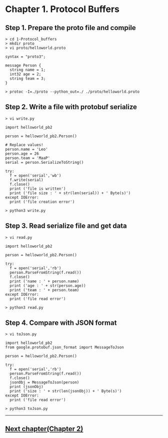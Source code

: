 # Chapter 1. Protocol Buffers

## Step 1. Prepare the proto file and compile
```
> cd 1-Protocol_buffers
> mkdir proto
> vi proto/helloworld.proto
```

```
syntax = "proto3";

message Person {
  string name = 1;
  int32 age = 2;
  string team = 3;
}
```

```
> protoc -I=./proto --python_out=./ ./proto/helloworld.proto
```

## Step 2. Write a file with protobuf serialize
```
> vi write.py
```

```
import helloworld_pb2

person = helloworld_pb2.Person()

# Replace values! 
person.name = 'Leo'
person.age = 26
person.team = 'MaaP'
serial = person.SerializeToString()

try:
  f = open('serial','wb')
  f.write(serial)
  f.close()
  print ('file is written')
  print ('file size : ' + str(len(serial)) + ' Byte(s)')
except IOError:
  print ('file creation error')
```

```
> python3 write.py
```
    
## Step 3. Read serialize file and get data
```
> vi read.py
```

```
import helloworld_pb2

person = helloworld_pb2.Person()

try:
  f = open('serial','rb')
  person.ParseFromString(f.read())
  f.close()
  print ('name : ' + person.name)
  print ('age : ' + str(person.age))
  print ('team : ' + person.team)
except IOError:
  print ('file read error')
```

```
> python3 read.py
```
    
## Step 4. Compare with JSON format
```
> vi toJson.py
```

```
import helloworld_pb2
from google.protobuf.json_format import MessageToJson

person = helloworld_pb2.Person()

try:
  f = open('serial','rb')
  person.ParseFromString(f.read())
  f.close()
  jsonObj = MessageToJson(person)
  print (jsonObj)
  print ('size : ' + str(len(jsonObj)) + ' Byte(s)')
except IOError:
  print ('file read error')
```

```
> python3 toJson.py
```

---
## [Next chapter(Chapter 2)](https://github.com/Mussyan/grpc_handson/blob/master/2-gRPC_server_java/Chapter2.md)